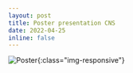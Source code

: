 ```yaml
---
layout: post
title: Poster presentation CNS
date: 2022-04-25
inline: false
---
```


![Poster](/path/to/image.jpg){:class="img-responsive"}
